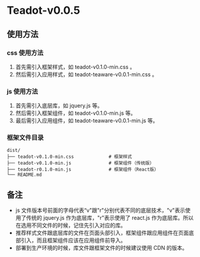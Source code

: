 # Teadot-v0.0.5

## 使用方法

### css 使用方法
1. 首先需引入框架样式，如 teadot-v0.1.0-min.css 。
2. 然后需引入应用样式，如 teadot-teaware-v0.0.1-min.css 。

### js 使用方法
1. 首先需引入底层库，如 jquery.js 等。
2. 然后需引入框架组件，如 teadot-v0.1.0-min.js 等。
3. 最后需引入应用组件，如 teadot-teaware-v0.0.1-min.js 等。

### 框架文件目录
```
dist/
├── teadot-v0.1.0-min.css             # 框架样式
├── teadot-v0.1.0-min.js              # 框架组件（传统版）
├── teadot-r0.1.0-min.js              # 框架组件（React版）
└── README.md
```

## 备注
- js 文件版本号前面的字母代表“v"跟"r"分别代表不同的底层技术，"v"表示使用了传统的 jquery.js 作为底层库，"r"表示使用了 react.js 作为底层库。所以在选用不同文件的时候，记住先引入对应的库。
- 推荐样式文件跟底层库的文件在页面头部引入，框架组件跟应用组件在页面底部引入，而且框架组件应该在应用组件前导入。
- 部署到生产环境的时候，库文件跟框架文件的时候建议使用 CDN 的版本。
